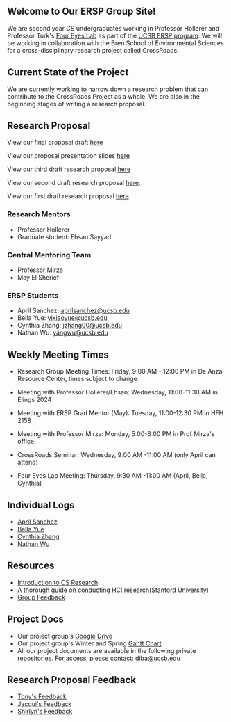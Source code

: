 ## Welcome to Our ERSP Group Site!

We are second year CS undergraduates working in Professor Hollerer and Professor Turk's [Four Eyes Lab](http://ilab.cs.ucsb.edu/) as part of the [UCSB ERSP program](https://sites.google.com/site/erspucsb/home). We will be working in collaboration with the Bren School of Environmental Sciences for a cross-disciplinary research project called CrossRoads. 

## Current State of the Project
We are currently working to narrow down a research problem that can contribute to the CrossRoads Project as a whole. We are also in the beginning stages of writing a research proposal.

## Research Proposal
View our final proposal draft [here](https://drive.google.com/file/d/1IE3V-kExC-FpSs4FrdwlyUCIWcZvpzZL/view?usp=sharing)

View our proposal presentation slides [here](https://docs.google.com/presentation/d/1D167DV54MuqfJJDTHAimAv7OmryKfNsVRYvdkvOeEac/edit?usp=sharing)

View our third draft research proposal [here](https://drive.google.com/file/d/1fk7ZsCApcWTt-wrpvjDK_rBBXPcjsxXY/view?usp=sharing)

View our second draft research proposal [here](https://docs.google.com/document/d/1fsSrF0GchAMazf4dqbzDN0mFXxeetZodujOpb9NSQBs/edit?usp=sharing).

View our first draft research proposal [here](https://drive.google.com/file/d/1umTMg874Y08Nut6mAeoGjr1wSl1XrlfA/view?usp=sharing).

### Research Mentors
* Professor Hollerer
* Graduate student: Ehsan Sayyad

### Central Mentoring Team
* Professor Mirza
* May El Sherief 

### ERSP Students
* April Sanchez: aprilsanchez@ucsb.edu
* Bella Yue: yixiaoyue@ucsb.edu
* Cynthia Zhang: jzhang00@ucsb.edu
* Nathan Wu: yangwu@ucsb.edu  


## Weekly Meeting Times

* Research Group Meeting Times: Friday, 9:00 AM - 12:00 PM in De Anza Resource Center, times subject to change
* Meeting with Professor Hollerer/Ehsan: Wednesday, 11:00-11:30 AM in Elings 2024
* Meeting with ERSP Grad Mentor (May): Tuesday, 11:00-12:30 PM in HFH 2158
* Meeting with Professor Mirza: Monday, 5:00-6:00 PM in Prof Mirza's office

* CrossRoads Seminar: Wednesday, 9:00 AM -11:00 AM (only April can attend)
* Four Eyes Lab Meeting: Thursday, 9:30 AM -11:00 AM (April, Bella, Cynthia)

## Individual Logs

* [April Sanchez](https://github.com/ucsb-ersp-2018/hci-aprils-research-log)
* [Bella Yue](https://github.com/ucsb-ersp-2018/hci-bellay-research-log)
* [Cynthia Zhang](https://github.com/ucsb-ersp-2018/hci-cynthiaz-research-log)
* [Nathan Wu](https://github.com/ucsb-ersp-2018/hci-nathanw-research-log)


## Resources

* [Introduction to CS Research](https://sites.google.com/site/erspucsb/home)
* [A thorough guide on conducting HCI research(Stanford University)](https://hci.stanford.edu/courses/cs376/2013/)
* [Group Feedback](https://docs.google.com/document/d/1fLYZLQQGxwF7fKZEtsIWE08p11fFlF39GIZPQ_HfUO8/edit?usp=sharing)

## Project Docs

* Our project group's [Google Drive](https://drive.google.com/drive/folders/1PBM4ZLN9wgPmemLYtUJdgQPpu_hBRtGY?usp=sharing)
* Our project group's Winter and Spring [Gantt Chart](https://docs.google.com/spreadsheets/d/1-p9x5mqG7gdqy-WKTdTC9VDoNXKe0rzvPmkquAbiLuw/edit?usp=sharing)
* All our project documents are available in the following private repositories. For access, please contact: diba@ucsb.edu 

## Research Proposal Feedback
* [Tony's Feedback](https://docs.google.com/document/d/1PFD3rHPoXuTQfqXaQLrFSqlwVQ3WXEnfMnfspWoyIZA/edit?usp=sharing)
* [Jacqui's Feedback](https://docs.google.com/document/d/1Xr1I0Ke1BYb77yy2Bjh4tZ_sd0NdHe95uQPhFZSt2TE/edit?usp=sharing)
* [Shirlyn's Feedback](https://docs.google.com/document/d/12Qmgtms8_uknwec6sLeuiL4JRPL-Uj0-NkSiVCcvq2M/edit?usp=sharing)
